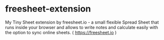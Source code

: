 # freesheet-extension
My Tiny Sheet extension by freesheet.io - a small flexible Spread Sheet that runs inside your browser and allows to write notes and calculate easily with the option to sync online sheets. ( https://freesheet.io )
